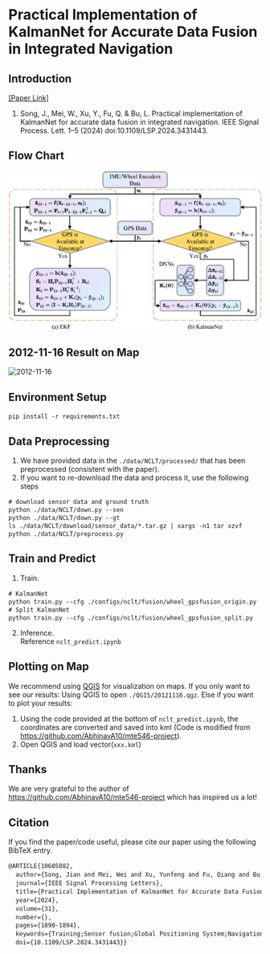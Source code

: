 # Practical Implementation of KalmanNet for Accurate Data Fusion in Integrated Navigation

## Introduction

[[Paper Link]](https://ieeexplore.ieee.org/document/10605082)
1. Song, J., Mei, W., Xu, Y., Fu, Q. & Bu, L. Practical implementation of KalmanNet for accurate data fusion in integrated navigation. IEEE Signal Process. Lett. 1–5 (2024) doi:10.1109/LSP.2024.3431443.


## Flow Chart
![Flowchart](figs/Song1.png)
## 2012-11-16 Result on Map
![2012-11-16](figs/Song2.png)

## Environment Setup
```
pip install -r requirements.txt
```

## Data Preprocessing
1. We have provided data in the `./data/NCLT/processed/` that has been preprocessed (consistent with the paper).
2. If you want to re-download the data and process it, use the following steps
```
# download sensor data and ground truth
python ./data/NCLT/down.py --sen 
python ./data/NCLT/down.py --gt 
ls ./data/NCLT/download/sensor_data/*.tar.gz | xargs -n1 tar xzvf
python ./data/NCLT/preprocess.py
```
## Train and Predict
1. Train.
```
# KalmanNet
python train.py --cfg ./configs/nclt/fusion/wheel_gpsfusion_origin.py
# Split KalmanNet
python train.py --cfg ./configs/nclt/fusion/wheel_gpsfusion_split.py
```
2. Inference.  
    Reference `nclt_predict.ipynb`

## Plotting on Map

We recommend using [QGIS](https://qgis.org/en/site/) for visualization on maps.
If you only want to see our results: 
    Using QGIS to open `./QGIS/20121116.qgz`.
Else if you want to plot your results:
1. Using the code provided at the bottom of `nclt_predict.ipynb`, the coordinates are converted and saved into kml (Code is modified from https://github.com/AbhinavA10/mte546-project).
2. Open QGIS and load vector(`xxx.kml`)


## Thanks

We are very grateful to the author of https://github.com/AbhinavA10/mte546-project which has inspired us a lot!

## Citation

If you find the paper/code useful, please cite our paper using the following BibTeX entry.

```latex
@ARTICLE{10605082,
  author={Song, Jian and Mei, Wei and Xu, Yunfeng and Fu, Qiang and Bu, Lina},
  journal={IEEE Signal Processing Letters}, 
  title={Practical Implementation of KalmanNet for Accurate Data Fusion in Integrated Navigation}, 
  year={2024},
  volume={31},
  number={},
  pages={1890-1894},
  keywords={Training;Sensor fusion;Global Positioning System;Navigation;Vectors;Kalman filters;Wheels;Integrated navigation and localization;Kalman filter;recurrent neural networks;sensor fusion},
  doi={10.1109/LSP.2024.3431443}}

```
